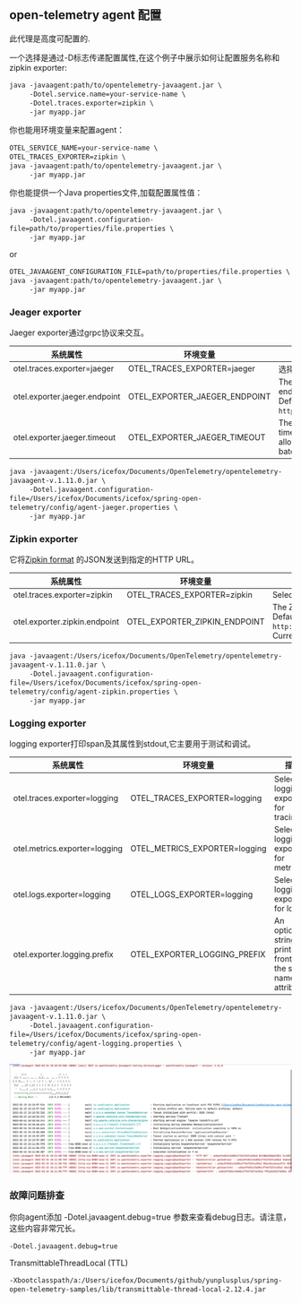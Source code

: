 ## open-telemetry agent 配置

此代理是高度可配置的.

一个选择是通过-D标志传递配置属性,在这个例子中展示如何让配置服务名称和zipkin exporter:

```shell
java -javaagent:path/to/opentelemetry-javaagent.jar \
     -Dotel.service.name=your-service-name \
     -Dotel.traces.exporter=zipkin \
     -jar myapp.jar
```

你也能用环境变量来配置agent：

```shell
OTEL_SERVICE_NAME=your-service-name \
OTEL_TRACES_EXPORTER=zipkin \
java -javaagent:path/to/opentelemetry-javaagent.jar \
     -jar myapp.jar
``` 

你也能提供一个Java properties文件,加载配置属性值：

```shell
java -javaagent:path/to/opentelemetry-javaagent.jar \
     -Dotel.javaagent.configuration-file=path/to/properties/file.properties \
     -jar myapp.jar
```

or

```shell
OTEL_JAVAAGENT_CONFIGURATION_FILE=path/to/properties/file.properties \
java -javaagent:path/to/opentelemetry-javaagent.jar \
     -jar myapp.jar
```

### Jeager exporter

Jaeger exporter通过grpc协议来交互。

| 系统属性                   | 环境变量             | 描述                                                                                        |
|-----------------------------------|-----------------------------------|----------------------------------------------------------------------------------------------------|
| otel.traces.exporter=jaeger       | OTEL_TRACES_EXPORTER=jaeger       | 选择 Jaeger exporter                                                                         |
| otel.exporter.jaeger.endpoint     | OTEL_EXPORTER_JAEGER_ENDPOINT     | The Jaeger gRPC endpoint to connect to. Default is `http://localhost:14250`.                       |
| otel.exporter.jaeger.timeout      | OTEL_EXPORTER_JAEGER_TIMEOUT      | The maximum waiting time, in milliseconds, allowed to send each batch. Default is `10000`.         |

```shell
java -javaagent:/Users/icefox/Documents/OpenTelemetry/opentelemetry-javaagent-v.1.11.0.jar \
     -Dotel.javaagent.configuration-file=/Users/icefox/Documents/icefox/spring-open-telemetry/config/agent-jaeger.properties \
     -jar myapp.jar
```

### Zipkin exporter

它将[Zipkin format](https://zipkin.io/zipkin-api/#/default/post_spans) 的JSON发送到指定的HTTP URL。

| 系统属性               | 环境变量      |  描述                                                                                                                |
|-------------------------------|-------------------------------|-----------------------------------------------------------------------------------------------------------------------|
| otel.traces.exporter=zipkin   | OTEL_TRACES_EXPORTER=zipkin   | Select the Zipkin exporter                                                                                            |
| otel.exporter.zipkin.endpoint | OTEL_EXPORTER_ZIPKIN_ENDPOINT | The Zipkin endpoint to connect to. Default is `http://localhost:9411/api/v2/spans`. Currently only HTTP is supported. |

```shell
java -javaagent:/Users/icefox/Documents/OpenTelemetry/opentelemetry-javaagent-v.1.11.0.jar \
     -Dotel.javaagent.configuration-file=/Users/icefox/Documents/icefox/spring-open-telemetry/config/agent-zipkin.properties \
     -jar myapp.jar
```

### Logging exporter

logging exporter打印span及其属性到stdout,它主要用于测试和调试。

| 系统属性                  | 环境变量           | 描述                                                            |
|-------------------------------|-------------------------------|----------------------------------------------------------------------|
| otel.traces.exporter=logging  | OTEL_TRACES_EXPORTER=logging  | Select the logging exporter for tracing                              |
| otel.metrics.exporter=logging | OTEL_METRICS_EXPORTER=logging | Select the logging exporter for metrics                              |
| otel.logs.exporter=logging    | OTEL_LOGS_EXPORTER=logging    | Select the logging exporter for logs                                 |
| otel.exporter.logging.prefix  | OTEL_EXPORTER_LOGGING_PREFIX  | An optional string printed in front of the span name and attributes. |

```shell
java -javaagent:/Users/icefox/Documents/OpenTelemetry/opentelemetry-javaagent-v.1.11.0.jar \
     -Dotel.javaagent.configuration-file=/Users/icefox/Documents/icefox/spring-open-telemetry/config/agent-logging.properties \
     -jar myapp.jar
```

![图片示例](./images/img.png)

### 故障问题排查

你向agent添加 -Dotel.javaagent.debug=true 参数来查看debug日志。请注意，这些内容非常冗长。

```shell
-Dotel.javaagent.debug=true 
```

TransmittableThreadLocal (TTL)

```shell
-Xbootclasspath/a:/Users/icefox/Documents/github/yunplusplus/spring-open-telemetry-samples/lib/transmittable-thread-local-2.12.4.jar
```
